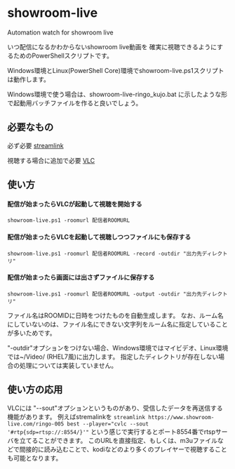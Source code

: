 # showroom-live
Automation watch for showroom live


いつ配信になるかわからないshowroom live動画を
確実に視聴できるようにするためのPowerShellスクリプトです。

Windows環境とLinux(PowerShell Core)環境でshowroom-live.ps1スクリプトは動作します。

Windows環境で使う場合は、showroom-live-ringo_kujo.bat に示したような形で起動用バッチファイルを作ると良いでしょう。


## 必要なもの
必ず必要
[streamlink](https://github.com/streamlink/streamlink)

視聴する場合に追加で必要
[VLC](https://www.videolan.org/)

## 使い方
#### 配信が始まったらVLCが起動して視聴を開始する
~~~
showroom-live.ps1 -roomurl 配信者ROOMURL
~~~

#### 配信が始まったらVLCを起動して視聴しつつファイルにも保存する
~~~
showroom-live.ps1 -roomurl 配信者ROOMURL -record -outdir "出力先ディレクトリ"
~~~

#### 配信が始まったら画面には出さずファイルに保存する
~~~
showroom-live.ps1 -roomurl 配信者ROOMURL -output -outdir "出力先ディレクトリ"
~~~
ファイル名はROOMIDに日時をつけたものを自動生成します。
なお、ルーム名にしていないのは、ファイル名にできない文字列をルーム名に指定していることが多いためです。

"-outdir"オプションをつけない場合、Windows環境ではマイビデオ、Linux環境では~/Video/ (RHEL7風)に出力します。
指定したディレクトリが存在しない場合の処理については実装していません。

## 使い方の応用
VLCには "--sout"オプションというものがあり、受信したデータを再送信する機能があります。
例えばstremalinkを `streamlink https://www.showroom-live.com/ringo-005 best --player="cvlc --sout '#rtp{sdp=rtsp://:8554/}'"` という感じで実行するとポート8554番でrtspサーバを立てることができます。
このURLを直接指定、もしくは、m3uファイルなどで間接的に読み込むことで、kodiなどのより多くのプレイヤーで視聴することも可能となります。


